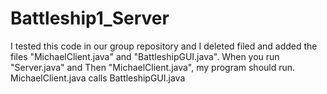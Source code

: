 # Battleship1_Server
I tested this code in our group repository and I deleted filed and added the files "MichaelClient.java" and "BattleshipGUI.java". When you run "Server.java" and Then "MichaelClient.java", my program should run. MichaelClient.java calls BattleshipGUI.java